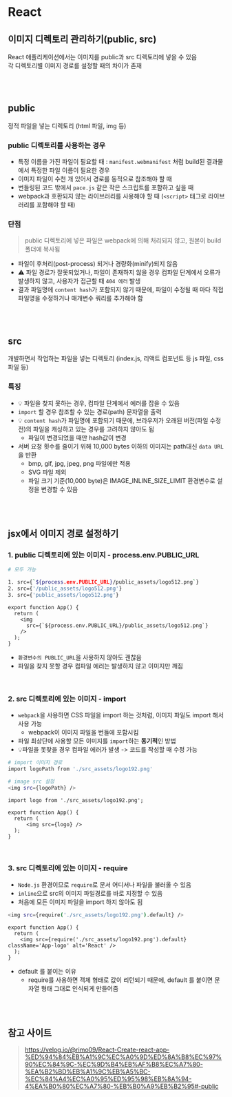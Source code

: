 # React

## 이미지 디렉토리 관리하기(public, src)

React 애플리케이션에서는 이미지를 public과 src 디렉토리에 넣을 수 있음  
각 디렉토리별 이미지 경로를 설정할 때의 차이가 존재 

<br><br>

## public 

정적 파일을 넣는 디렉토리 (html 파일, img 등)

### public 디렉토리를 사용하는 경우 

* 특정 이름을 가진 파일이 필요할 때 : `manifest.webmanifest` 처럼 build된 결과물에서 특정한 파일 이름이 필요한 경우
* 이미지 파일이 수천 개 있어서 경로를 동적으로 참조해야 할 때
* 번들링된 코드 밖에서 `pace.js` 같은 작은 스크립트를 포함하고 싶을 때
* webpack과 호환되지 않는 라이브러리를 사용해야 할 때 (`<script>` 태그로 라이브러리를 포함해야 할 때)

### 단점 

> public 디렉토리에 넣은 파일은 webpack에 의해 처리되지 않고, 원본이 build 폴더에 복사됨

* 파일이 후처리(post-process) 되거나 경량화(minify)되지 않음
* ⚠️ 파일 경로가 잘못되었거나, 파일이 존재하지 않을 경우 컴파일 단계에서 오류가 발생하지 않고, 사용자가 접근할 때 `404 에러` 발생 
* 결과 파일명에 `content hash`가 포함되지 않기 때문에, 파일이 수정될 때 마다 직접 파일명을 수정하거나 매개변수 쿼리를 추가해야 함

<br><br>

## src 

개발하면서 작업하는 파일을 넣는 디렉토리 (index.js, 리액트 컴포넌트 등 js 파일, css 파일 등)

### 특징 

* 💡 파일을 찾지 못하는 경우, 컴파일 단계에서 에러를 잡을 수 있음 
* `import` 할 경우 참조할 수 있는 경로(path) 문자열을 출력
* 💡 `content hash`가 파일명에 포함되기 때문에, 브라우저가 오래된 버전(파일 수정 전)의 파일을 캐싱하고 있는 경우를 고려하지 않아도 됨  
  * 파일이 변경되었을 때만 hash값이 변경
* 서버 요청 횟수를 줄이기 위해 10,000 bytes 이하의 이미지는 path대신 `data URL`을 반환
  * bmp, gif, jpg, jpeg, png 파일에만 적용
  * SVG 파일 제외
  * 파일 크기 기준(10,000 byte)은 IMAGE_INLINE_SIZE_LIMIT 환경변수로 설정을 변경할 수 있음 

<br><br>

## jsx에서 이미지 경로 설정하기

### 1. public 디렉토리에 있는 이미지 - process.env.PUBLIC_URL

```bash
# 모두 가능 

1. src={`${process.env.PUBLIC_URL}/public_assets/logo512.png`}
2. src={'/public_assets/logo512.png'}
3. src={'public_assets/logo512.png'}
```

```tsx
export function App() {
  return (
    <img
      src={`${process.env.PUBLIC_URL}/public_assets/logo512.png`}
    />
  );
}
```

* `환경변수의 PUBLIC_URL`을 사용하지 않아도 괜찮음
* 파일을 찾지 못할 경우 컴파일 에러는 발생하지 않고 이미지만 깨짐

<br>

### 2. src 디렉토리에 있는 이미지 - import

* `webpack`을 사용하면 CSS 파일을 import 하는 것처럼, 이미지 파일도 import 해서 사용 가능
  * webpack이 이미지 파일을 번들에 포함시킴 
* 파일 최상단에 사용할 모든 이미지를 `import`하는 **동기적**인 방법
* 💡파일을 못찾을 경우 컴파일 에러가 발생 -> 코드를 작성할 때 수정 가능

```bash
# import 이미지 경로 
import logoPath from './src_assets/logo192.png'

# image src 설정
<img src={logoPath} />
```

```tsx
import logo from './src_assets/logo192.png';

export function App() {
  return (
      <img src={logo} />
  );
}
```

<br>

### 3. src 디렉토리에 있는 이미지 - require

* `Node.js` 환경이므로 `require`로 문서 어디서나 파일을 불러올 수 있음
* `inline`으로 src의 이미지 파일경로를 바로 지정할 수 있음
* 처음에 모든 이미지 파일을 import 하지 않아도 됨  

```bash
<img src={require('./src_assets/logo192.png').default} />
```

```tsx
export function App() {
  return (
    <img src={require('./src_assets/logo192.png').default} className='App-logo' alt='React' />
  );
}
```

* default 를 붙이는 이유
  * require를 사용하면 객체 형태로 값이 리턴되기 때문에, default 를 붙이면 문자열 형태 그대로 인식되게 만들어줌

<br><br>

## 참고 사이트 

> https://velog.io/@rimo09/React-Create-react-app-%ED%94%84%EB%A1%9C%EC%A0%9D%ED%8A%B8%EC%97%90%EC%84%9C-%EC%9D%B4%EB%AF%B8%EC%A7%80-%EA%B2%BD%EB%A1%9C%EB%A5%BC-%EC%84%A4%EC%A0%95%ED%95%98%EB%8A%94-4%EA%B0%80%EC%A7%80-%EB%B0%A9%EB%B2%95#-public
